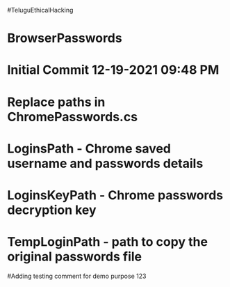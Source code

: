 #TeluguEthicalHacking
# BrowserPasswords

# Initial Commit 12-19-2021 09:48 PM

# Replace paths in ChromePasswords.cs
  # LoginsPath - Chrome saved username and passwords details
  # LoginsKeyPath - Chrome passwords decryption key
  # TempLoginPath - path to copy the original passwords file
  
  
  
  #Adding testing comment for demo purpose 123
